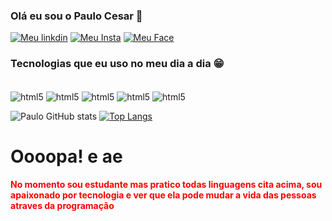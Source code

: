 
### Olá eu sou o Paulo Cesar 👊


[![Meu linkdin](https://img.shields.io/badge/LinkedIn-0077B5?style=for-the-badge&logo=linkedin&logoColor=white)](https://www.linkedin.com/in/pauloarturpc/) [![Meu Insta](https://img.shields.io/badge/Instagram-E4405F?style=for-the-badge&logo=instagram&logoColor=white)](hhttps://www.instagram.com/pauloartur_pc/) [![Meu Face](https://img.shields.io/badge/Facebook-1877F2?style=for-the-badge&logo=facebook&logoColor=white)](https://www.facebook.com/pauloarturob/)


### Tecnologias que eu uso no meu dia a dia 😁


<div style="display: inline_block"><br/>

<img align="center" alt="html5" src="https://img.shields.io/badge/HTML5-E34F26?style=for-the-badge&logo=html5&logoColor=white">
<img align="center" alt="html5" src="https://img.shields.io/badge/CSS3-1572B6?style=for-the-badge&logo=css3&logoColor=white">
<img align="center" alt="html5" src="https://img.shields.io/badge/Python-14354C?style=for-the-badge&logo=python&logoColor=white">
<img align="center" alt="html5" src="https://img.shields.io/badge/JavaScript-F7DF1E?style=for-the-badge&logo=javascript&logoColor=black">
<img align="center" alt="html5" src="https://img.shields.io/badge/React-20232A?style=for-the-badge&logo=react&logoColor=61DAFB">
</div>

![Paulo GitHub stats](https://github-readme-stats.vercel.app/api?username=pauloarturob&show_icons=true&theme=merko) [![Top Langs](https://github-readme-stats.vercel.app/api/top-langs/?username=pauloarturob)](https://github.com/anuraghazra/github-readme-stats) 


<h1>Oooopa! e ae</h1>
<strong style="color: red">No momento sou estudante mas pratico todas linguagens cita acima, sou apaixonado por tecnologia e ver que ela pode mudar a vida das pessoas atraves da programação</strong>
